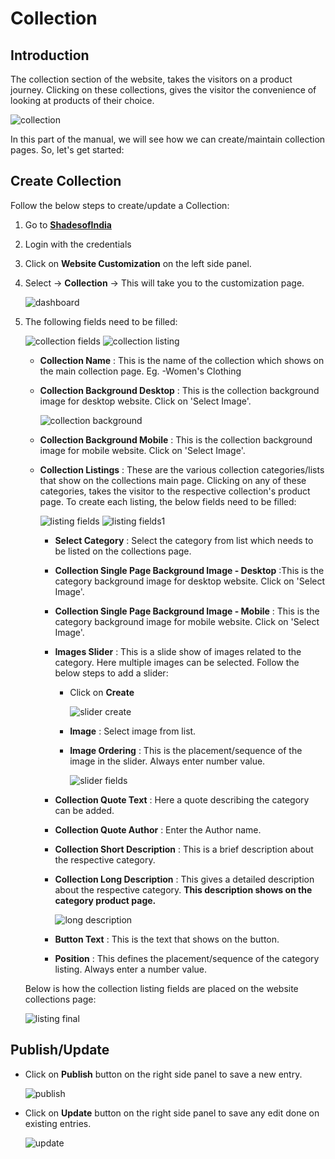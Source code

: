 #   **Collection**

##  **Introduction**

The collection section of the website, takes the visitors on a product journey. Clicking on these collections, gives the visitor the convenience of looking at products of their choice.

![collection](images\Collection\collection.jpg)

In this part of the manual, we will see how we can create/maintain collection pages. So, let's get started:

##  **Create Collection**

Follow the below steps to create/update a Collection:

1.  Go to <a href="https://shadesofindia.com/wp-admin" target="_blank">**ShadesofIndia**</a>
2.  Login with the credentials
3.  Click on **Website Customization** on the left side panel.
4.  Select -> **Collection** -> This will take you to the customization page.

    ![dashboard](images\Collection\dashboard.jpg)
    
5.  The following fields need to be filled:

    ![collection fields](images\Collection\collectionfields.jpg)
    ![collection listing](images\Collection\collectionlisting.jpg)

    -   **Collection Name** : This is the name of the collection which shows on the main collection page. Eg. -Women's Clothing 
    -   **Collection Background Desktop** : This is the collection background image for desktop website. Click on 'Select Image'.

        ![collection background](images\Collection\collectionbckgrnd.jpg)

    -   **Collection Background Mobile** : This is the collection background image for mobile website. Click on 'Select Image'.
    -   **Collection Listings** : These are the various collection categories/lists that show on the collections main page. Clicking on any of these categories, takes the visitor to the respective collection's product page. To create each listing, the below fields need to be filled:

        ![listing fields](images\Collection\collectionlistingfields.jpg)
        ![listing fields1](images\Collection\collectionlistingfields1.jpg)

        -   **Select Category** : Select the category from list which needs to be listed on the collections page.
        -   **Collection Single Page Background Image - Desktop** :This is the category background image for desktop website. Click on 'Select Image'.
        -   **Collection Single Page Background Image - Mobile** : This is the category background image for mobile website. Click on 'Select Image'.
        -   **Images Slider** : This is a slide show of images related to the category. Here multiple images can be selected. Follow the below steps to add a slider:

            -   Click on **Create**

                ![slider create](images\Collection\imageslider.jpg)

            -   **Image** : Select image from list.
            -   **Image Ordering** : This is the placement/sequence of the image in the slider. Always enter number value.

                ![slider fields](images\Collection\imagesliderfields.jpg)

        -   **Collection Quote Text** : Here a quote describing the category can be added.
        -   **Collection Quote Author** : Enter the Author name.
        -   **Collection Short Description** : This is a brief description about the respective category.
        -   **Collection Long Description** : This gives a detailed description about the respective category. **This description shows on the category product page.**

            ![long description](images\Collection\longdesc.jpg)

        -   **Button Text** : This is the text that shows on the button.
        -   **Position** : This defines the placement/sequence of the category listing. Always enter a number value.


    Below is how the collection listing fields are placed on the website collections page:
    
    ![listing final](images\Collection\listingfinal.jpg)

##  **Publish/Update**

-   Click on **Publish** button on the right side panel to save a new entry.

    ![publish](images\Collection\publish.jpg)

-   Click on **Update** button on the right side panel to save any edit done on existing entries.

    ![update](images\Collection\update.jpg)